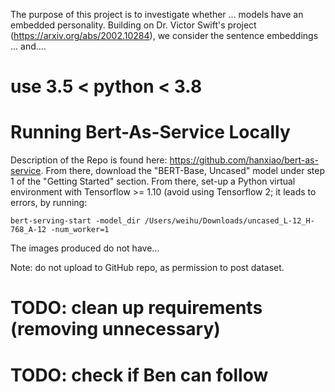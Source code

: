 The purpose of this project is to investigate whether ... models have an embedded personality. Building on Dr. Victor Swift's project (https://arxiv.org/abs/2002.10284),
we consider the sentence embeddings ... and.... 

# use 3.5 < python < 3.8

# Running Bert-As-Service Locally

Description of the Repo is found here: https://github.com/hanxiao/bert-as-service.
From there, download the "BERT-Base, Uncased" model under step 1 of the "Getting Started" section. From there, set-up a Python virtual environment with Tensorflow >= 1.10 (avoid using Tensorflow 2; it leads to errors, by running: 

```bert-serving-start -model_dir /Users/weihu/Downloads/uncased_L-12_H-768_A-12 -num_worker=1```

The images produced do not have...

Note: do not upload to GitHub repo, as permission to post dataset.

# TODO: clean up requirements (removing unnecessary)
# TODO: check if Ben can follow
